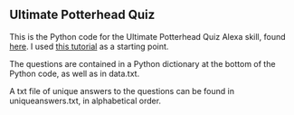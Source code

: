 <h2>Ultimate Potterhead Quiz</h2>

This is the Python code for the Ultimate Potterhead Quiz Alexa skill, found <a href="https://www.amazon.com/Emma-Clarke-Ultimate-Potterhead-Quiz/dp/B0732WDDYV">here</a>. I used <a href = "https://github.com/vsmalladi/alexa-skills-kit-python/tree/master/samples/chemistry_flash_cards">this tutorial</a> as a starting point.

The questions are contained in a Python dictionary at the bottom of the Python code, as well as in data.txt. 

A txt file of unique answers to the questions can be found in uniqueanswers.txt, in alphabetical order.
